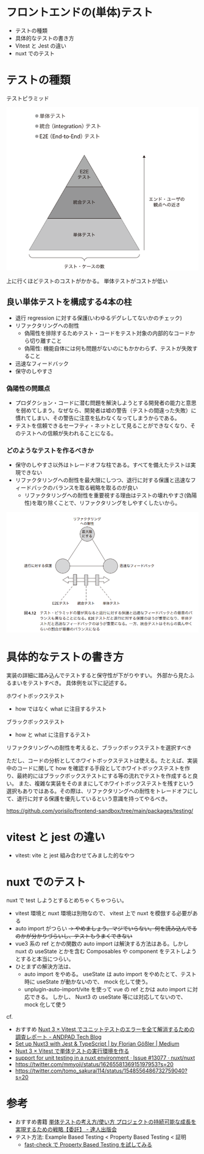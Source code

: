 # フロントエンドの(単体)テスト
<!-- - Jest を使ったテストの書き方 -->
<!--   - toEqual: 再帰的に中身を見て等価なのかを比較 -->
<!--   - toBe: オブジェクトとして等価なのかを比較 -->
- テストの種類
- 具体的なテストの書き方
- Vitest と Jest の違い
- nuxt でのテスト

# テストの種類
テストピラミッド

![](front-test.md_imgs/20230323_081742.png)

上に行くほどテストのコストがかかる。
単体テストがコストが低い

## 良い単体テストを構成する4本の柱
- 退行 regression に対する保護(いわゆるデグレしてないかのチェック)
- リファクタリングへの耐性
  - 偽陽性を排除するためテスト・コードをテスト対象の内部的なコードから切り離すこと
  - 偽陽性: 機能自体には何も問題がないのにもかかわらず、テストが失敗すること
- 迅速なフィードバック
- 保守のしやすさ

### 偽陽性の問題点
- プロダクション・コードに潜む問題を解決しようとする開発者の能力と意思を弱めてしまう。なぜなら、開発者は嘘の警告（テストの間違った失敗）に慣れてしまい、その警告に注意を払わなくなってしまうからである。
- テストを信頼できるセーフティ・ネットとして見ることができなくなり、そのテストへの信頼が失われることになる。

### どのようなテストを作るべきか
- 保守のしやすさ以外はトレードオフな柱である。すべてを備えたテストは実現できない
- リファクタリングへの耐性を最大限にしつつ、退行に対する保護と迅速なフィードバックのバランスを取る戦略を取るのが良い
  - リファクタリングへの耐性を重要視する理由はテストの壊れやすさ(偽陽性)を取り除くことで、リファクタリングをしやすくしたいから。

![](front-test.md_imgs/20230323_081903.png)

# 具体的なテストの書き方
実装の詳細に踏み込んでテストすると保守性が下がりやすい。
外部から見たふるまいをテストすべき。
具体例を以下に記述する。

ホワイトボックステスト
- how ではなく what に注目するテスト

ブラックボックステスト
- how と what に注目するテスト

リファクタリングへの耐性を考えると、ブラックボックステストを選択すべき

ただし、コードの分析としてホワイトボックステストは使える。たとえば、実装中のコードに関して how を確認する手段としてホワイトボックステストを作り、最終的にはブラックボックステストにする等の流れでテストを作成すると良い。
また、複雑な実装をそのままにしてホワイトボックステストを残すという選択もありではある。その際は、リファクタリングへの耐性をトレードオフにして、退行に対する保護を優先しているという意識を持ってやるべき。

https://github.com/yorisilo/frontend-sandbox/tree/main/packages/testing/

# vitest と jest の違い
- vitest: vite と jest 組み合わせてみました的なやつ

# nuxt でのテスト
nuxt で test しようとするとめちゃくちゃつらい。
- vitest 環境と nuxt 環境は別物なので、 vitest 上で nuxt を模倣する必要がある
- auto import がつらい ~~-> やめましょう。マジでいらない。何を読み込んでるのかが分かりづらいし、テストもうまくできない~~
- vue3 系の ref とかの関数の auto import は解決する方法はある。しかし nuxt の useState とかを含む Composables や component をテストしようとすると本当につらい。
- ひとまずの解決方法は、
  - auto import をやめる。 useState は auto import をやめたとて、テスト時に useState が動かないので、 mock 化して使う。
  - unplugin-auto-import/vite を使って vue の ref とかは auto import に対応できる。 しかし、 Nuxt3 の useState 等には対応してないので、 mock 化して使う

cf.
- おすすめ [Nuxt 3 × Vitest でユニットテストのエラーを全て解消するための調査レポート \- ANDPAD Tech Blog](https://tech.andpad.co.jp/entry/2023/03/16/100000)
- [Set up Nuxt3 with Jest & TypeScript \| by Florian Gößler \| Medium](https://medium.com/@fgoessler/set-up-nuxt3-with-jest-typescript-80aa4d3cfabc)
- [Nuxt 3 × Vitest で単体テストの実行環境を作る](https://zenn.dev/ytr0903/articles/8f4e3c0e529c6f)
- [support for unit testing in a nuxt environment · Issue \#13077 · nuxt/nuxt](https://github.com/nuxt/nuxt/issues/13077)
- https://twitter.com/mmyoji/status/1626558136915197953?s=20
- https://twitter.com/tomo_sakurai114/status/1548556486732759040?s=20

# 参考
- おすすめ書籍 [単体テストの考え方/使い方 プロジェクトの持続可能な成長を実現するための戦略【委託】 \- 達人出版会](https://tatsu-zine.com/books/unit-testing-principles-practices-and-patterns)
- テスト方法: Example Based Testing < Property Based Testing < 証明
  - [fast\-check で Property Based Testing を試してみる](https://zenn.dev/ryo_kawamata/articles/22d4408bd1f138)
